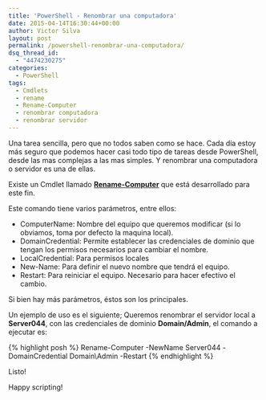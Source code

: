 ```yaml
---
title: 'PowerShell - Renombrar una computadora'
date: 2015-04-14T16:30:44+00:00
author: Victor Silva
layout: post
permalink: /powershell-renombrar-una-computadora/
dsq_thread_id:
  - "4474230275"
categories:
  - PowerShell
tags:
  - Cmdlets
  - rename
  - Rename-Computer
  - renombrar computadora
  - renombrar servidor
---
```

Una tarea sencilla, pero que no todos saben como se hace. Cada día estoy más seguro que podemos hacer casi todo tipo de tareas desde PowerShell, desde las mas complejas a las mas simples. Y renombrar una computadora o servidor es una de ellas.

Existe un Cmdlet llamado **[Rename-Computer](https://technet.microsoft.com/en-us/library/hh849792.aspx)** que está desarrollado para este fin.

Este comando tiene varios parámetros, entre ellos:

  * ComputerName: Nombre del equipo que queremos modificar (si lo obviamos, toma por defecto la maquina local).
  * DomainCredential: Permite establecer las credenciales de dominio que tengan los permisos necesarios para cambiar el nombre.
  * LocalCredential: Para permisos locales
  * New-Name: Para definir el nuevo nombre que tendrá el equipo.
  * Restart: Para reiniciar el equipo. Necesario para hacer efectivo el cambio.

Si bien hay más parámetros, éstos son los principales.

Un ejemplo de uso es el siguiente; Queremos renombrar el servidor local a **Server044**, con las credenciales de dominio **Domain/Admin**, el comando a ejecutar es:

{% highlight posh %}
Rename-Computer -NewName Server044 -DomainCredential Domain\Admin -Restart
{% endhighlight %}

Listo!

Happy scripting!